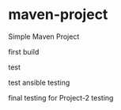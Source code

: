 # maven-project

Simple Maven Project

first build


test

test
ansible testing

final testing for Project-2
testing
